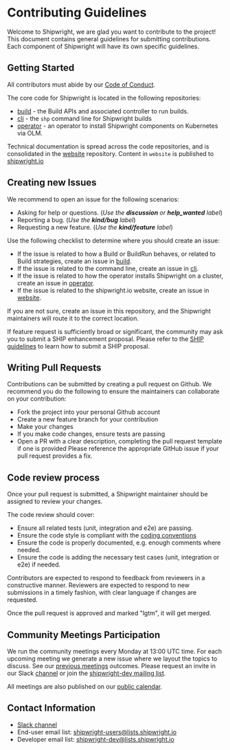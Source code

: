 <!--
Copyright The Shipwright Contributors

SPDX-License-Identifier: Apache-2.0
-->

# Contributing Guidelines

Welcome to Shipwright, we are glad you want to contribute to the project!
This document contains general guidelines for submitting contributions.
Each component of Shipwright will have its own specific guidelines.

## Getting Started

All contributors must abide by our [Code of Conduct](/code-of-conduct.md).

The core code for Shipwright is located in the following repositories:

* [build](https://github.com/shipwright-io/build) - the Build APIs and associated controller to run builds.
* [cli](https://github.com/shipwright-io/cli) - the `shp` command line for Shipwright builds
* [operator](https://github.com/shipwright-io/operator) - an operator to install Shipwright components on Kubernetes via OLM.

Technical documentation is spread across the code repositories, and is consolidated in the [website](https://github.com/shipwright-io/website) repository.
Content in `website` is published to [shipwright.io](https://shipwright.io)

## Creating new Issues

We recommend to open an issue for the following scenarios:

- Asking for help or questions. (_Use the **discussion** or **help_wanted** label_)
- Reporting a bug. (_Use the **kind/bug** label_)
- Requesting a new feature. (_Use the **kind/feature** label_)

Use the following checklist to determine where you should create an issue:

- If the issue is related to how a Build or BuildRun behaves, or related to Build strategies, create an issue in [build](https://github.com/shipwright-io/build).
- If the issue is related to the command line, create an issue in [cli](https://github.com/shipwright-io/cli).
- If the issue is related to how the operator installs Shipwright on a cluster, create an issue in [operator](https://github.com/shipwright-io/operator).
- If the issue is related to the shipwright.io website, create an issue in [website](https://github.com/shipwright-io/website).

If you are not sure, create an issue in this repository, and the Shipwright maintainers will route it to the correct location.

If feature request is sufficiently broad or significant, the community may ask you to submit a SHIP enhancement proposal.
Please refer to the [SHIP guidelines](/ships/README.md) to learn how to submit a SHIP proposal.

## Writing Pull Requests

Contributions can be submitted by creating a pull request on Github. 
We recommend you do the following to ensure the maintainers can collaborate on your contribution:

- Fork the project into your personal Github account
- Create a new feature branch for your contribution
- Make your changes
- If you make code changes, ensure tests are passing
- Open a PR with a clear description, completing the pull request template if one is provided
  Please reference the appropriate GitHub issue if your pull request provides a fix.

## Code review process

Once your pull request is submitted, a Shipwright maintainer should be assigned to review your changes.

The code review should cover:

- Ensure all related tests (unit, integration and e2e) are passing.
- Ensure the code style is compliant with the [coding conventions](https://github.com/kubernetes/community/blob/master/contributors/guide/coding-conventions.md)
- Ensure the code is properly documented, e.g. enough comments where needed.
- Ensure the code is adding the necessary test cases (unit, integration or e2e) if needed.

Contributors are expected to respond to feedback from reviewers in a constructive manner.
Reviewers are expected to respond to new submissions in a timely fashion, with clear language if changes are requested.

Once the pull request is approved and marked "lgtm", it will get merged.

## Community Meetings Participation

We run the community meetings every Monday at 13:00 UTC time.
For each upcoming meeting we generate a new issue where we layout the topics to discuss.
See our [previous meetings](https://github.com/shipwright-io/build/issues?q=is%3Aissue+label%3Acommunity+is%3Aclosed) outcomes.
Please request an invite in our Slack [channel](https://kubernetes.slack.com/archives/C019ZRGUEJC) or join the [shipwright-dev mailing list](https://lists.shipwright.io/admin/lists/shipwright-users.lists.shipwright.io/).

All meetings are also published on our [public calendar](https://calendar.google.com/calendar/embed?src=shipwright-admin%40lists.shipwright.io&ctz=America%2FNew_York).

## Contact Information

- [Slack channel](https://kubernetes.slack.com/archives/C019ZRGUEJC)
- End-user email list: [shipwright-users@lists.shipwright.io](https://lists.shipwright.io/admin/lists/shipwright-users.lists.shipwright.io/)
- Developer email list: [shipwright-dev@lists.shipwright.io](https://lists.shipwright.io/admin/lists/shipwright-dev.lists.shipwright.io/)
